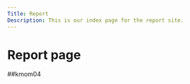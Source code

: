 ```yaml
---
Title: Report
Description: This is our index page for the report site.
---
```


Report page
==========================

##kmom04
